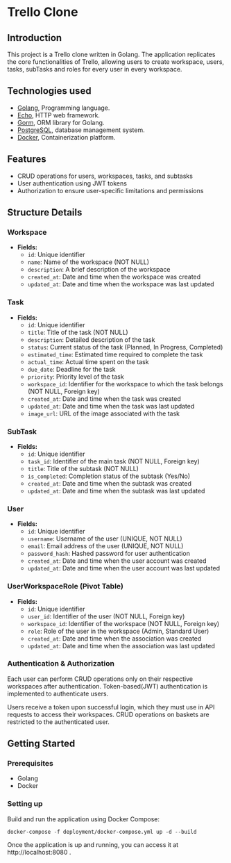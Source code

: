 # Trello Clone

## Introduction

This project is a Trello clone written in Golang. The application replicates the core functionalities of Trello,
allowing users to create
workspace, users, tasks, subTasks and roles for every user in every workspace.

## Technologies used

- [Golang](https://golang.org/), Programming language.
- [Echo](https://echo.labstack.com/), HTTP web framework.
- [Gorm](https://gorm.io/), ORM library for Golang.
- [PostgreSQL](https://www.postgresql.org/), database management system.
- [Docker](https://www.docker.com/), Containerization platform.

## Features

- CRUD operations for users, workspaces, tasks, and subtasks
- User authentication using JWT tokens
- Authorization to ensure user-specific limitations and permissions

Structure Details
----------------------

### Workspace

- **Fields:**
    - `id`: Unique identifier
    - `name`: Name of the workspace (NOT NULL)
    - `description`: A brief description of the workspace
    - `created_at`: Date and time when the workspace was created
    - `updated_at`: Date and time when the workspace was last updated

### Task

- **Fields:**
    - `id`: Unique identifier
    - `title`: Title of the task (NOT NULL)
    - `description`: Detailed description of the task
    - `status`: Current status of the task (Planned, In Progress, Completed)
    - `estimated_time`: Estimated time required to complete the task
    - `actual_time`: Actual time spent on the task
    - `due_date`: Deadline for the task
    - `priority`: Priority level of the task
    - `workspace_id`: Identifier for the workspace to which the task belongs (NOT NULL, Foreign key)
    - `created_at`: Date and time when the task was created
    - `updated_at`: Date and time when the task was last updated
    - `image_url`: URL of the image associated with the task

### SubTask

- **Fields:**
    - `id`: Unique identifier
    - `task_id`: Identifier of the main task (NOT NULL, Foreign key)
    - `title`: Title of the subtask (NOT NULL)
    - `is_completed`: Completion status of the subtask (Yes/No)
    - `created_at`: Date and time when the subtask was created
    - `updated_at`: Date and time when the subtask was last updated

### User

- **Fields:**
    - `id`: Unique identifier
    - `username`: Username of the user (UNIQUE, NOT NULL)
    - `email`: Email address of the user (UNIQUE, NOT NULL)
    - `password_hash`: Hashed password for user authentication
    - `created_at`: Date and time when the user account was created
    - `updated_at`: Date and time when the user account was last updated

### UserWorkspaceRole (Pivot Table)

- **Fields:**
    - `id`: Unique identifier
    - `user_id`: Identifier of the user (NOT NULL, Foreign key)
    - `workspace_id`: Identifier of the workspace (NOT NULL, Foreign key)
    - `role`: Role of the user in the workspace (Admin, Standard User)
    - `created_at`: Date and time when the association was created
    - `updated_at`: Date and time when the association was last updated
   

   
### Authentication & Authorization 

Each user can perform CRUD operations only on their respective workspaces after authentication.
Token-based(JWT) authentication is implemented to authenticate users.

Users receive a token upon successful login, which they must use in API requests to access their workspaces.
CRUD operations on baskets are restricted to the authenticated user.

## Getting Started

### Prerequisites

- Golang
- Docker

### Setting up

Build and run the application using Docker Compose:

```shell
docker-compose -f deployment/docker-compose.yml up -d --build
```

Once the application is up and running, you can access it at http://localhost:8080 .

